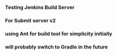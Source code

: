 ### Testing Jenkins Build Server
### For Submit server v2
### using Ant for build tool for simplicity initially
### will probably switch to Gradle in the future 